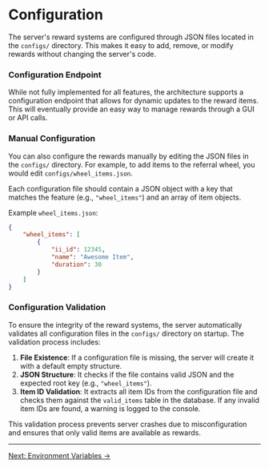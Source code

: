 # Configuration

The server's reward systems are configured through JSON files located in the `configs/` directory. This makes it easy to add, remove, or modify rewards without changing the server's code.

### Configuration Endpoint

While not fully implemented for all features, the architecture supports a configuration endpoint that allows for dynamic updates to the reward items. This will eventually provide an easy way to manage rewards through a GUI or API calls.

### Manual Configuration

You can also configure the rewards manually by editing the JSON files in the `configs/` directory. For example, to add items to the referral wheel, you would edit `configs/wheel_items.json`.

Each configuration file should contain a JSON object with a key that matches the feature (e.g., `"wheel_items"`) and an array of item objects.

Example `wheel_items.json`:

```json
{
    "wheel_items": [
        {
            "ii_id": 12345, 
            "name": "Awesome Item",
            "duration": 30
        }
    ]
}
```

### Configuration Validation

To ensure the integrity of the reward systems, the server automatically validates all configuration files in the `configs/` directory on startup. The validation process includes:

1.  **File Existence**: If a configuration file is missing, the server will create it with a default empty structure.
2.  **JSON Structure**: It checks if the file contains valid JSON and the expected root key (e.g., `"wheel_items"`).
3.  **Item ID Validation**: It extracts all item IDs from the configuration file and checks them against the `valid_items` table in the database. If any invalid item IDs are found, a warning is logged to the console.

This validation process prevents server crashes due to misconfiguration and ensures that only valid items are available as rewards.

---

[Next: Environment Variables →](./environment-variables.md)
